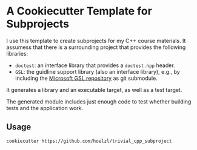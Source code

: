 # A Cookiecutter Template for Subprojects

I use this template to create subprojects for my C++ course materials. It
assumess that there is a surrounding project that provides the following
libraries:

- `doctest`: an interface library that provides a `doctest.hpp` header.
- `GSL`: the guidline support library (also an interface library), e.g., by
   including the [Microsoft GSL repository](https://github.com/microsoft/GSL) as
   git submodule.

It generates a library and an executable target, as well as a test target.

The generated module includes just enough code to test whether building tests
and the application work.

## Usage

```
cookiecutter https://github.com/hoelzl/trivial_cpp_subproject
```
